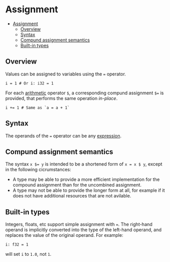 <!-- Part of the Exeme language project, under the MIT license. See '/LICENSE' for
license information. SPDX-License-Identifier: MIT License. -->

# Assignment

- [Assignment](#assignment)
  - [Overview](#overview)
  - [Syntax](#syntax)
  - [Compund assignment semantics](#compund-assignment-semantics)
  - [Built-in types](#built-in-types)

## Overview

Values can be assigned to variables using the `=` operator.

```
i = 1 # Or i: i32 = 1
```

For each [arithmetic](expressions/arithmetic.md) operator `$`, a corresponding compund assignment `$=` is provided, that performs the same operation *in-place*.

```
i += 1 # Same as `a = a + 1`
```

## Syntax

The operands of the `=` operator can be any [expression](expressions/README.md).

## Compund assignment semantics

The syntax `x $= y` is intended to be a shortened form of `x = x $ y`, except in the following cicrumstances:

* A type may be able to provide a more efficient implementation for the compound assignment than for the uncombined assignment.
* A type may not be able to provide the longer form at all, for example if it does not have additional resources that are not avilable.

## Built-in types

Integers, floats, etc support simple assignment with `=`. The right-hand operand is implicitly converted into the type of the left-hand operand, and replaces the value of the original operand. For example:

```
i: f32 = 1
```

will set `i` to `1.0`, not `1`.